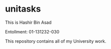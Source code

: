 # unitasks

This is Hashir Bin Asad

Entollment: 01-131232-030

This repository contains all of my University work.
